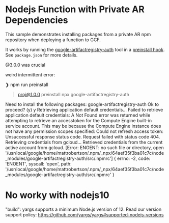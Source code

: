 # Nodejs Function with Private AR Dependencies

This sample demonstrates installing packages from a private AR npm repository when deploying a function to GCF.

It works by running the [google-artifactregistry-auth](https://www.npmjs.com/package/google-artifactregistry-auth) tool in a [preinstall hook](https://docs.npmjs.com/cli/v7/commands/npm-install). See `package.json` for more details.

@3.0.0 was crucial


weird intermittent error:

❯ npm run preinstall

> proj@1.0.0 preinstall
> npx google-artifactregistry-auth

Need to install the following packages:
  google-artifactregistry-auth
Ok to proceed? (y) y
Retrieving application default credentials...
Failed to retrieve application default credentials: A Not Found error was returned while attempting to retrieve an accesstoken for the Compute Engine built-in service account. This may be because the Compute Engine instance does not have any permission scopes specified: Could not refresh access token: Unsuccessful response status code. Request failed with status code 404.
Retrieving credentials from gcloud...
Retrieved credentials from the current active account from gcloud.
[Error: ENOENT: no such file or directory, open '/usr/local/google/home/mattrobertson/.npm/_npx/64aef35f3ba01c7c/node_modules/google-artifactregistry-auth/src/.npmrc'] {
  errno: -2,
  code: 'ENOENT',
  syscall: 'open',
  path: '/usr/local/google/home/mattrobertson/.npm/_npx/64aef35f3ba01c7c/node_modules/google-artifactregistry-auth/src/.npmrc'
}




# No worky with nodejs10

"build": yargs supports a minimum Node.js version of 12. Read our version support policy: https://github.com/yargs/yargs#supported-nodejs-versions

